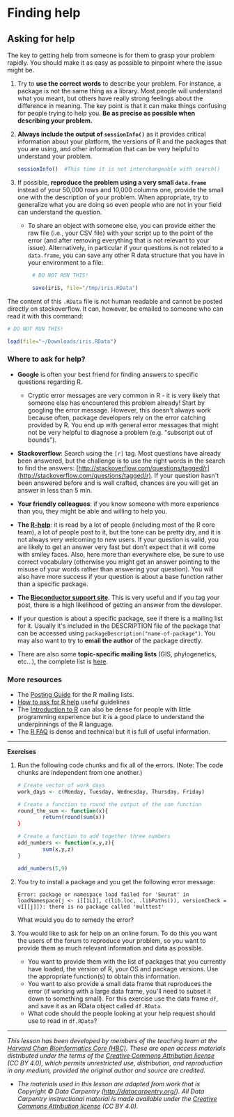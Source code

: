 # Finding help

## Asking for help

The key to getting help from someone is for them to grasp your problem rapidly. You
should make it as easy as possible to pinpoint where the issue might be.

1. Try to **use the correct words** to describe your problem. For instance, a package
is not the same thing as a library. Most people will understand what you meant,
but others have really strong feelings about the difference in meaning. The key
point is that it can make things confusing for people trying to help you. **Be as
precise as possible when describing your problem.**

2. **Always include the output of `sessionInfo()`** as it provides critical information about your platform, the versions of R and the packages that you are using, and other information that can be very helpful to understand your problem.

	```r
	sessionInfo()  #This time it is not interchangeable with search()
	```

3. If possible, **reproduce the problem using a very small `data.frame`**
instead of your 50,000 rows and 10,000 columns one, provide the small one with
the description of your problem. When appropriate, try to generalize what you
are doing so even people who are not in your field can understand the question. 

	- To share an object with someone else, you can provide either the raw file (i.e., your CSV file) with
your script up to the point of the error (and after removing everything that is
not relevant to your issue). Alternatively, in particular if your questions is
not related to a `data.frame`, you can save any other R data structure that you have in your environment to a file:

```r
		# DO NOT RUN THIS!

		save(iris, file="/tmp/iris.RData")
```

The content of this `.RData` file is not human readable and cannot be posted directly on stackoverflow. It can, however, be emailed to someone who can read it with this command:

```r
# DO NOT RUN THIS!

load(file="~/Downloads/iris.RData")
```

### Where to ask for help?

* **Google** is often your best friend for finding answers to specific questions regarding R. 
	- Cryptic error messages are very common in R - it is very likely that someone else has encountered this problem already! Start by googling the error message.  However, this doesn't always work because often, package developers rely on the error catching provided by R. You end up with general error messages that might not be very helpful to diagnose a problem (e.g. "subscript out of bounds").

* **Stackoverflow**: Search using the `[r]` tag. Most questions have already been answered, but the challenge is to use the right words in the search to find the answers: [http://stackoverflow.com/questions/tagged/r](http://stackoverflow.com/questions/tagged/r). If your question hasn't been answered before and is well crafted, chances are you will get an answer in less than 5 min.

* **Your friendly colleagues**: if you know someone with more experience than you,
  they might be able and willing to help you.

* **The [R-help](https://stat.ethz.ch/mailman/listinfo/r-help)**: it is read by a
  lot of people (including most of the R core team), a lot of people post to it,
  but the tone can be pretty dry, and it is not always very welcoming to new
  users. If your question is valid, you are likely to get an answer very fast
  but don't expect that it will come with smiley faces. Also, here more than
  everywhere else, be sure to use correct vocabulary (otherwise you might get an
  answer pointing to the misuse of your words rather than answering your
  question). You will also have more success if your question is about a base
  function rather than a specific package.

* **The [Bioconductor support site](https://support.bioconductor.org/)**. This is very useful and if you tag your post, there is a high likelihood of getting an answer from the developer.

* If your question is about a specific package, see if there is a mailing list
  for it. Usually it's included in the DESCRIPTION file of the package that can
  be accessed using `packageDescription("name-of-package")`. You may also want
  to try to **email the author** of the package directly.

* There are also some **topic-specific mailing lists** (GIS, phylogenetics, etc...),
  the complete list is [here](http://www.r-project.org/mail.html).
  
### More resources
* The [Posting Guide](http://www.r-project.org/posting-guide.html) for the R
  mailing lists.
* [How to ask for R help](http://blog.revolutionanalytics.com/2014/01/how-to-ask-for-r-help.html)
  useful guidelines
* The [Introduction to R](http://cran.r-project.org/doc/manuals/R-intro.pdf) can also be dense for people with little programming experience but it is a good place to understand the underpinnings of the R language.
* The [R FAQ](http://cran.r-project.org/doc/FAQ/R-FAQ.html) is dense and technical but it is full of useful information.

***

**Exercises**

1. Run the following code chunks and fix all of the errors. (Note: The code chunks are independent from one another.)

	```r
	# Create vector of work days
	work_days <- c(Monday, Tuesday, Wednesday, Thursday, Friday)
	```
	
	```r
	# Create a function to round the output of the sum function
	round_the_sum <- function(x){
	        return(round(sum(x))
	}
	```
	
	```r
	# Create a function to add together three numbers
	add_numbers <- function(x,y,z){
	        sum(x,y,z)
	}
	
	add_numbers(5,9)
	
	```

2. You try to install a package and you get the following error message:

	```
	Error: package or namespace load failed for 'Seurat' in loadNamespace(j <- i[[1L]], c(lib.loc, .libPaths()), versionCheck = vI[[j]]): there is no package called 'multtest'
	```
	
	What would you do to remedy the error?
	
3. You would like to ask for help on an online forum. To do this you want the users of the forum to reproduce your problem, so you want to provide them as much relevant information and data as possible.

	- You want to provide them with the list of packages that you currently have loaded, the version of R, your OS and package versions. Use the appropriate function(s) to obtain this information.
	- You want to also provide a small data frame that reproduces the error (if working with a large data frame, you'll need to subset it down to something small). For this exercise use the data frame `df`, and save it as an RData object called `df.RData`. 
	- What code should the people looking at your help request should use to read in `df.RData`?

***

*This lesson has been developed by members of the teaching team at the [Harvard Chan Bioinformatics Core (HBC)](http://bioinformatics.sph.harvard.edu/). These are open access materials distributed under the terms of the [Creative Commons Attribution license](https://creativecommons.org/licenses/by/4.0/) (CC BY 4.0), which permits unrestricted use, distribution, and reproduction in any medium, provided the original author and source are credited.*

* *The materials used in this lesson are adapted from work that is Copyright © Data Carpentry (http://datacarpentry.org/). 
All Data Carpentry instructional material is made available under the [Creative Commons Attribution license](https://creativecommons.org/licenses/by/4.0/) (CC BY 4.0).*

